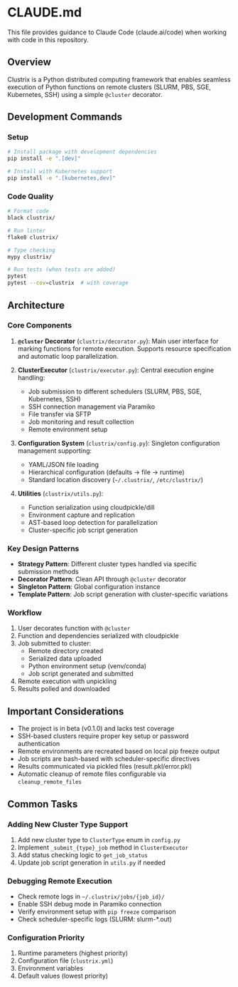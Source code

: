 # CLAUDE.md

This file provides guidance to Claude Code (claude.ai/code) when working with code in this repository.

## Overview

Clustrix is a Python distributed computing framework that enables seamless execution of Python functions on remote clusters (SLURM, PBS, SGE, Kubernetes, SSH) using a simple `@cluster` decorator.

## Development Commands

### Setup
```bash
# Install package with development dependencies
pip install -e ".[dev]"

# Install with Kubernetes support
pip install -e ".[kubernetes,dev]"
```

### Code Quality
```bash
# Format code
black clustrix/

# Run linter
flake8 clustrix/

# Type checking
mypy clustrix/

# Run tests (when tests are added)
pytest
pytest --cov=clustrix  # with coverage
```

## Architecture

### Core Components

1. **`@cluster` Decorator** (`clustrix/decorator.py`): Main user interface for marking functions for remote execution. Supports resource specification and automatic loop parallelization.

2. **ClusterExecutor** (`clustrix/executor.py`): Central execution engine handling:
   - Job submission to different schedulers (SLURM, PBS, SGE, Kubernetes, SSH)
   - SSH connection management via Paramiko
   - File transfer via SFTP
   - Job monitoring and result collection
   - Remote environment setup

3. **Configuration System** (`clustrix/config.py`): Singleton configuration management supporting:
   - YAML/JSON file loading
   - Hierarchical configuration (defaults → file → runtime)
   - Standard location discovery (`~/.clustrix/`, `/etc/clustrix/`)

4. **Utilities** (`clustrix/utils.py`): 
   - Function serialization using cloudpickle/dill
   - Environment capture and replication
   - AST-based loop detection for parallelization
   - Cluster-specific job script generation

### Key Design Patterns

- **Strategy Pattern**: Different cluster types handled via specific submission methods
- **Decorator Pattern**: Clean API through `@cluster` decorator
- **Singleton Pattern**: Global configuration instance
- **Template Pattern**: Job script generation with cluster-specific variations

### Workflow

1. User decorates function with `@cluster`
2. Function and dependencies serialized with cloudpickle
3. Job submitted to cluster:
   - Remote directory created
   - Serialized data uploaded
   - Python environment setup (venv/conda)
   - Job script generated and submitted
4. Remote execution with unpickling
5. Results polled and downloaded

## Important Considerations

- The project is in beta (v0.1.0) and lacks test coverage
- SSH-based clusters require proper key setup or password authentication
- Remote environments are recreated based on local pip freeze output
- Job scripts are bash-based with scheduler-specific directives
- Results communicated via pickled files (result.pkl/error.pkl)
- Automatic cleanup of remote files configurable via `cleanup_remote_files`

## Common Tasks

### Adding New Cluster Type Support
1. Add new cluster type to `ClusterType` enum in `config.py`
2. Implement `_submit_{type}_job` method in `ClusterExecutor`
3. Add status checking logic to `get_job_status`
4. Update job script generation in `utils.py` if needed

### Debugging Remote Execution
- Check remote logs in `~/.clustrix/jobs/{job_id}/`
- Enable SSH debug mode in Paramiko connection
- Verify environment setup with `pip freeze` comparison
- Check scheduler-specific logs (SLURM: slurm-*.out)

### Configuration Priority
1. Runtime parameters (highest priority)
2. Configuration file (`clustrix.yml`)
3. Environment variables
4. Default values (lowest priority)